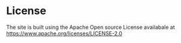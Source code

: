 # License

The site is built using the Apache Open source License availabale at https://www.apache.org/licenses/LICENSE-2.0